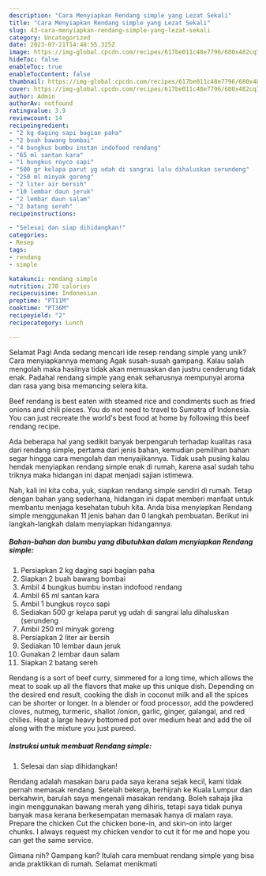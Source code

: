 ```yaml
---
description: "Cara Menyiapkan Rendang simple yang Lezat Sekali"
title: "Cara Menyiapkan Rendang simple yang Lezat Sekali"
slug: 43-cara-menyiapkan-rendang-simple-yang-lezat-sekali
category: Uncategorized
date: 2023-07-21T14:48:55.325Z
image: https://img-global.cpcdn.com/recipes/617be011c48e7796/680x482cq70/rendang-simple-foto-resep-utama.jpg
hideToc: false
enableToc: true
enableTocContent: false
thumbnail: https://img-global.cpcdn.com/recipes/617be011c48e7796/680x482cq70/rendang-simple-foto-resep-utama.jpg
cover: https://img-global.cpcdn.com/recipes/617be011c48e7796/680x482cq70/rendang-simple-foto-resep-utama.jpg
author: Admin
authorAv: notfound
ratingvalue: 3.9
reviewcount: 14
recipeingredient:
- "2 kg daging sapi bagian paha"
- "2 buah bawang bombai"
- "4 bungkus bumbu instan indofood rendang"
- "65 ml santan kara"
- "1 bungkus royco sapi"
- "500 gr kelapa parut yg udah di sangrai lalu dihaluskan serundeng"
- "250 ml minyak goreng"
- "2 liter air bersih"
- "10 lembar daun jeruk"
- "2 lembar daun salam"
- "2 batang sereh"
recipeinstructions:

- "Selesai dan siap dihidangkan!"
categories:
- Resep
tags:
- rendang
- simple

katakunci: rendang simple 
nutrition: 270 calories
recipecuisine: Indonesian
preptime: "PT11M"
cooktime: "PT36M"
recipeyield: "2"
recipecategory: Lunch

---
```



Selamat Pagi Anda sedang mencari ide resep rendang simple yang unik? Cara menyiapkannya memang Agak susah-susah gampang. Kalau salah mengolah maka hasilnya tidak akan memuaskan dan justru cenderung tidak enak. Padahal rendang simple yang enak seharusnya mempunyai aroma dan rasa yang bisa memancing selera kita.


Beef rendang is best eaten with steamed rice and condiments such as fried onions and chili pieces. You do not need to travel to Sumatra of Indonesia. You can just recreate the world&#39;s best food at home by following this beef rendang recipe.

Ada beberapa hal yang sedikit banyak berpengaruh terhadap kualitas rasa dari rendang simple, pertama dari jenis bahan, kemudian pemilihan bahan segar hingga cara mengolah dan menyajikannya. Tidak usah pusing kalau hendak menyiapkan rendang simple enak di rumah, karena asal sudah tahu triknya maka hidangan ini dapat menjadi sajian istimewa.


Nah, kali ini kita coba, yuk, siapkan rendang simple sendiri di rumah. Tetap dengan bahan yang sederhana, hidangan ini dapat memberi manfaat untuk membantu menjaga kesehatan tubuh kita. Anda bisa menyiapkan Rendang simple menggunakan 11 jenis bahan dan 0 langkah pembuatan. Berikut ini langkah-langkah dalam menyiapkan hidangannya.

<!--inarticleads1-->

##### Bahan-bahan dan bumbu yang dibutuhkan dalam menyiapkan Rendang simple:

1. Persiapkan 2 kg daging sapi bagian paha
1. Siapkan 2 buah bawang bombai
1. Ambil 4 bungkus bumbu instan indofood rendang
1. Ambil 65 ml santan kara
1. Ambil 1 bungkus royco sapi
1. Sediakan 500 gr kelapa parut yg udah di sangrai lalu dihaluskan (serundeng
1. Ambil 250 ml minyak goreng
1. Persiapkan 2 liter air bersih
1. Sediakan 10 lembar daun jeruk
1. Gunakan 2 lembar daun salam
1. Siapkan 2 batang sereh


Rendang is a sort of beef curry, simmered for a long time, which allows the meat to soak up all the flavors that make up this unique dish. Depending on the desired end result, cooking the dish in coconut milk and all the spices can be shorter or longer. In a blender or food processor, add the powdered cloves, nutmeg, turmeric, shallot /onion, garlic, ginger, galangal, and red chilies. Heat a large heavy bottomed pot over medium heat and add the oil along with the mixture you just pureed. 

<!--inarticleads2-->

##### Instruksi untuk membuat Rendang simple:


1. Selesai dan siap dihidangkan!

Rendang adalah masakan baru pada saya kerana sejak kecil, kami tidak pernah memasak rendang. Setelah bekerja, berhijrah ke Kuala Lumpur dan berkahwin, barulah saya mengenali masakan rendang. Boleh sahaja jika ingin menggunakan bawang merah yang dihiris, tetapi saya tidak punya banyak masa kerana berkesempatan memasak hanya di malam raya. Prepare the chicken Cut the chicken bone-in, and skin-on into larger chunks. I always request my chicken vendor to cut it for me and hope you can get the same service. 

Gimana nih? Gampang kan? Itulah cara membuat rendang simple yang bisa anda praktikkan di rumah. Selamat menikmati
